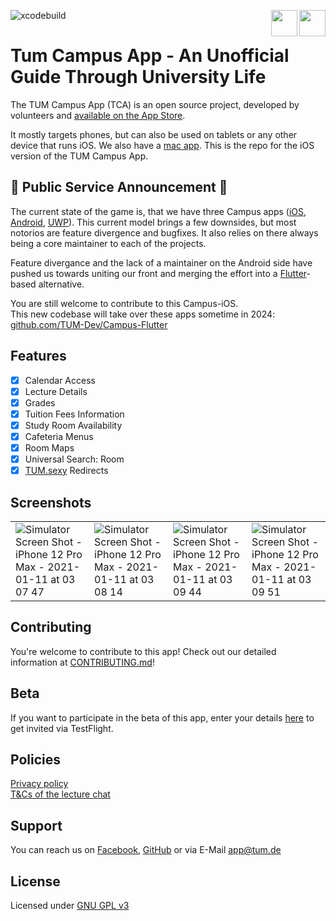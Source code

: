 ![xcodebuild](https://github.com/TUM-Dev/Campus-iOS/workflows/xcodebuild/badge.svg?branch=master)
<a href="https://testflight.apple.com/join/4Ddi6f2f">
<img src="https://developer.apple.com/assets/elements/icons/testflight/testflight-64x64_2x.png" height="42" align="right">
</a>
<a href="https://itunes.apple.com/us/app/tum-campus-app/id1217412716?mt=8">
<img src="https://devimages-cdn.apple.com/app-store/marketing/guidelines/images/badge-download-on-the-app-store.svg" height="42" align="right">
</a>

# Tum Campus App - An Unofficial Guide Through University Life

The TUM Campus App (TCA) is an open source project, developed by volunteers and [available on the App Store](https://itunes.apple.com/app/id1217412716).

It mostly targets phones, but can also be used on tablets or any other device that runs iOS. We also have a [mac app](https://github.com/TUM-Dev/Campus-iOS/releases/lastest). This is the repo for the iOS version of the TUM Campus App.


## 🚨 Public Service Announcement 🚨

The current state of the game is, that we have three Campus apps ([iOS](https://github.com/TUM-Dev/Campus-iOS), [Android](https://github.com/TUM-Dev/Campus-Android), [UWP](https://github.com/TUM-Dev/Campus-iOS)).
This current model brings a few downsides, but most notorios are feature divergence and bugfixes.
It also relies on there always being a core maintainer to each of the projects.

Feature divergance and the lack of a maintainer on the Android side have pushed us towards uniting our front and merging the effort into a [Flutter](https://flutter.dev/)-based alternative.

You are still welcome to contribute to this Campus-iOS.  
This new codebase will take over these apps sometime in 2024: [github.com/TUM-Dev/Campus-Flutter](https://github.com/TUM-Dev/Campus-Flutter)

## Features

- [x] Calendar Access
- [x] Lecture Details
- [x] Grades
- [x] Tuition Fees Information
- [x] Study Room Availability
- [x] Cafeteria Menus
- [x] Room Maps
- [x] Universal Search: Room
- [x] [TUM.sexy](https://tum.sexy) Redirects

## Screenshots

| | | | |
|-|-|-|-|
|![Simulator Screen Shot - iPhone 12 Pro Max - 2021-01-11 at 03 07 47](https://user-images.githubusercontent.com/7985149/107104416-d9125980-6821-11eb-8c06-bc26512e65fb.png)|![Simulator Screen Shot - iPhone 12 Pro Max - 2021-01-11 at 03 08 14](https://user-images.githubusercontent.com/7985149/107104419-da438680-6821-11eb-83ad-d0cd16c3fe33.png)|![Simulator Screen Shot - iPhone 12 Pro Max - 2021-01-11 at 03 09 44](https://user-images.githubusercontent.com/7985149/107104428-e3345800-6821-11eb-9169-7e76459a096c.png)|![Simulator Screen Shot - iPhone 12 Pro Max - 2021-01-11 at 03 09 51](https://user-images.githubusercontent.com/7985149/107104433-e7f90c00-6821-11eb-8e2b-42d21b2ced66.png)|


## Contributing
You're welcome to contribute to this app!
Check out our detailed information at [CONTRIBUTING.md](https://github.com/TCA-Team/iOS/blob/master/CONTRIBUTING.md)!

## Beta
If you want to participate in the beta of this app, enter your details [here](https://testflight.apple.com/join/4Ddi6f2f) to get invited via TestFlight.

## Policies
[Privacy policy](https://app.tum.de/landing/privacy/)  
[T&Cs of the lecture chat](https://app.tum.de/landing/chatterms/)

## Support
You can reach us on [Facebook](https://www.facebook.com/TUMCampus), [GitHub](https://github.com/TCA-Team/iOS) or via E-Mail [app@tum.de](mailto:app@tum.de)

## License
Licensed under [GNU GPL v3](http://www.gnu.org/licenses/gpl.html)

